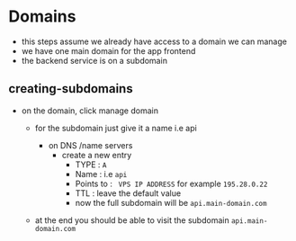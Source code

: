 # Domains
- this steps assume we already have access to a domain we can manage
- we have one main domain for the app frontend
- the backend service is on a subdomain
## creating-subdomains
- on the domain, click manage domain
    - for the subdomain just give it a name i.e api
        - on DNS /name servers
            - create a new entry
                - TYPE : `A`
                - Name : i.e `api`
                - Points to : ` VPS IP ADDRESS` for example `195.28.0.22`
                - TTL : leave the default value
                - now the full subdomain will be `api.main-domain.com`
                
    - at the end you should be able to visit the subdomain `api.main-domain.com`